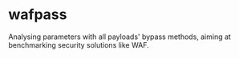 # wafpass
Analysing parameters with all payloads' bypass methods, aiming at benchmarking security solutions like WAF.
